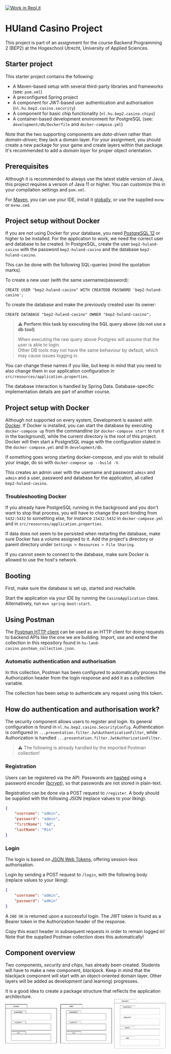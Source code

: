 [![Work in Repl.it](https://classroom.github.com/assets/work-in-replit-14baed9a392b3a25080506f3b7b6d57f295ec2978f6f33ec97e36a161684cbe9.svg)](https://classroom.github.com/online_ide?assignment_repo_id=3113429&assignment_repo_type=AssignmentRepo)
# HUland Casino Project
This project is part of an assignment for the
course Backend Programming 2 (BEP2) at the
Hogeschool Utrecht, University of Applied Sciences.


## Starter project
This starter project contains the following:

* A Maven-based setup with several 
third-party libraries and frameworks (see: `pom.xml`)
* A preconfigured Spring project
* A component for JWT-based 
user authentication and authorisation (`nl.hu.bep2.casino.security`)
* A component for basic 
chip functionality (`nl.hu.bep2.casino.chips`)
* A container-based development environment for PostgreSQL 
(see: `development/db/Dockerfile` and `docker-compose.yml`)

Note that the two supporting components are *data-driven*
rather than *domain-driven*; they lack a domain layer. 
For your assignment, you should create a new package 
for your game and create layers within that package. 
It's recommended to add a *domain layer* 
for proper object orientation.


## Prerequisites
Although it is recommended to always use the latest stable version
of Java, this project requires a version of Java 11 or higher.
You can customize this in your compilation settings and `pom.xml`.

For [Maven](https://maven.apache.org/guides/getting-started/maven-in-five-minutes.html),
you can use your IDE, install it [globally](https://maven.apache.org/download.cgi), 
or use the supplied `mvnw` or `mvnw.cmd`.

## Project setup without Docker
If you are not using Docker for your database, you need 
[PostgreSQL 12](https://www.postgresql.org/) or higher to be installed.
For the application to work, we need the correct user and database
to be created. In PostgreSQL, create the user `bep2-huland-casino`
with the password `bep2-huland-casino` and the database `bep2-huland-casino`.

This can be done with the following SQL-queries (mind the quotation marks).

To create a new user (with the same username/password):
```postgresql
CREATE USER "bep2-huland-casino" WITH CREATEDB PASSWORD 'bep2-huland-casino';
```

To create the database and make the previously created user its owner:
```postgresql
CREATE DATABASE "bep2-huland-casino" OWNER "bep2-huland-casino";
```

> :warning: **Perform this task by executing the SQL query above (do not use a db tool)**  
>  
> When executing the raw query above Postgres will assume that the user is able to login.  
> Other DB tools may not have the same behaviour by default, which may cause issues logging in.

You can change these names if you like, but keep in mind
that you need to also change them in our application configuration
in `src/resources/application.properties`.

The database interaction is handled by Spring Data.
Database-specific implementation details are 
part of another course.


## Project setup with Docker
Although not supported on every system,
Development is easiest with [Docker](https://docs.docker.com/desktop/). 
If Docker is installed, 
you can start the database by executing
`docker-compose up` from the commandline 
(or `docker-compose start` to run it in the background), 
while the current directory is the root of this project.
Docker will then start a PostgreSQL image with
the configuration stated in the `docker-compose.yml`
and in `development/db`.

If something goes wrong starting docker-compose, and you
wish to rebuild your image, do so with `docker-compose up --build -V`.

This creates an admin user with the username and password `admin`
and `admin` and a user, password and database for the application,
all called `bep2-huland-casino`.


### Troubleshooting Docker
If you already have PostgreSQL running in the background
and you don't want to stop that process, 
you will have to change the port-binding from `5432:5432` 
to something else, for instance `15432:5432` in `docker-compose.yml`
and in `src/resources/application.properties`.

If data does not seem to be persisted when restarting the
database, make sure Docker has a volume assigned to it.
Add the project's directory or parent directory 
under `Settings > Resources > File Sharing`.

If you cannot seem to connect to the database,
make sure Docker is allowed to use the host's network.

## Booting
First, make sure the database is set up, started and reachable.

Start the application via your IDE by running the `CasinoApplication`
class. Alternatively, run `mvn spring-boot:start`.


## Using Postman
The [Postman HTTP client](https://www.postman.com/product/rest-client/) 
can be used as an HTTP client for doing
requests to backend APIs like the one we are building.
Import, use and extend the collection in this repository
found in `hu-land-casino.postman_collection.json`.

### Automatic authentication and authorisation
In this collection, Postman has been configured
to automatically process the Authorization header from
the login response and add it as a collection variable.

The collection has been setup to authenticate any
request using this token.


## How do authentication and authorisation work?
The security component allows users to register and login.
Its general configuration is found in `nl.hu.bep2.casino.SecurityConfig`.
Authentication is configured in `...presentation.filter.JwtAuthenticationFilter`,
while Authorization is handled `...presentation.filter.JwtAuthorizationFilter`.

> :warning: The following is already handled by the imported Postman
> collection!

### Registration
Users can be registered via the API. 
Passwords are [hashed](https://auth0.com/blog/hashing-passwords-one-way-road-to-security/) 
using a password encoder ([bcrypt](https://en.wikipedia.org/wiki/Bcrypt)),
so that passwords are not stored in plain-text.

Registration can be done via a POST request to `/register`.
A body should be supplied with the following JSON 
(replace values to your liking):
```json
{
    "username": "admin",
    "password": "admin",
    "firstName": "Ad",
    "lastName": "Min"
}
```

### Login
The login is based on 
[JSON Web Tokens](https://jwt.io/introduction/), 
offering session-less authorisation.

Login by sending a POST request to `/login`, with
the following body (replace values to your liking):
```json
{
    "username": "admin",
    "password": "admin"
}
``` 

A `200 OK` is returned upon a successful login. The
JWT token is found as a Bearer token in the 
Authorization header of the response.

Copy this exact header in subsequent requests in order to remain logged in!
Note that the supplied Postman collection does this automatically!

## Component overview
Two components, *security* and *chips*, has already been created.
Students will have to make a new component, *blackjack*.
Keep in mind that the blackjack component will start with
an object-oriented domain layer. 
Other layers will be added as development (and learning) progresses.

It is a good idea to create a package structure that reflects
the application architecture.
![Packages for BEP2](docs/bep2-packages-small.png)
